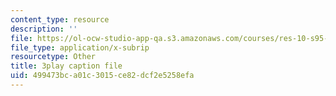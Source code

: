 ```yaml
---
content_type: resource
description: ''
file: https://ol-ocw-studio-app-qa.s3.amazonaws.com/courses/res-10-s95-physics-of-covid-19-transmission-fall-2020/499473bca01c3015ce82dcf2e5258efa_Nt44I1OYkFw.srt
file_type: application/x-subrip
resourcetype: Other
title: 3play caption file
uid: 499473bc-a01c-3015-ce82-dcf2e5258efa
---
```

